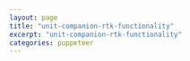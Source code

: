 ```yaml
---
layout: page
title: "unit-companion-rtk-functionality"
excerpt: "unit-companion-rtk-functionality"
categories: puppeteer
---
```

<br>
<div class="apester-media" data-media-id="5cdbdb87fd3c1b3b9aeb62f5" height="354"></div><script 
async src="https://static.apester.com/js/sdk/latest/apester-sdk.js"></script>
<br>

